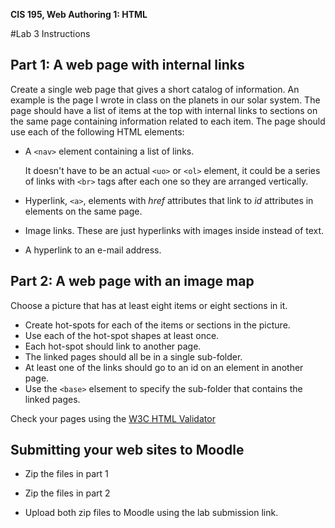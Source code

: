 **CIS 195, Web Authoring 1: HTML**

#Lab 3 Instructions



## Part 1: A web page with internal links

Create a single web page that gives a short catalog of information. An example is the page I wrote in class on the planets in our solar system. The page should have a list of items at the top with internal links to sections on the same page containing information related to each item. The page should use each of the following HTML elements:

- A `<nav>` element containing a list of links. 

  It doesn't have to be an actual `<uo>` or `<ol>` element, it could be a series of links with `<br>` tags after each one so they are arranged vertically.

- Hyperlink, `<a>`, elements with *href*  attributes that link to *id* attributes in elements on the same page.

- Image links. These are just hyperlinks with images inside instead of text.

- A hyperlink to an e-mail address.



## Part 2: A web page with an image map

Choose a picture that has at least eight items or eight sections in it.  

- Create hot-spots for each of the items or sections in the picture. 
- Use each of the hot-spot shapes at least once.
- Each hot-spot should link to another page.
- The linked pages should all be in a single sub-folder.
- At least one of the links should go to an id on an element in another page.
- Use the `<base>` elsement to specify the sub-folder that contains the linked pages.

Check your pages using the [W3C HTML Validator](https://validator.w3.org)  



## Submitting your web sites to Moodle

- Zip the files in part 1

- Zip the files in part 2

- Upload both zip files to Moodle using the lab submission link.

  



